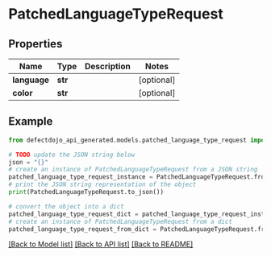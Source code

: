 # PatchedLanguageTypeRequest


## Properties

Name | Type | Description | Notes
------------ | ------------- | ------------- | -------------
**language** | **str** |  | [optional] 
**color** | **str** |  | [optional] 

## Example

```python
from defectdojo_api_generated.models.patched_language_type_request import PatchedLanguageTypeRequest

# TODO update the JSON string below
json = "{}"
# create an instance of PatchedLanguageTypeRequest from a JSON string
patched_language_type_request_instance = PatchedLanguageTypeRequest.from_json(json)
# print the JSON string representation of the object
print(PatchedLanguageTypeRequest.to_json())

# convert the object into a dict
patched_language_type_request_dict = patched_language_type_request_instance.to_dict()
# create an instance of PatchedLanguageTypeRequest from a dict
patched_language_type_request_from_dict = PatchedLanguageTypeRequest.from_dict(patched_language_type_request_dict)
```
[[Back to Model list]](../README.md#documentation-for-models) [[Back to API list]](../README.md#documentation-for-api-endpoints) [[Back to README]](../README.md)


